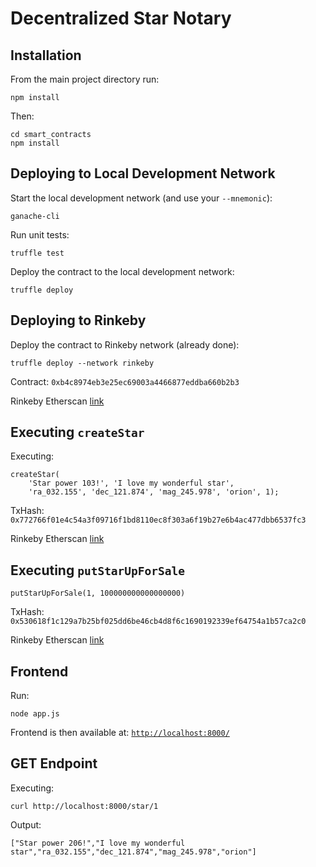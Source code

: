 # Decentralized Star Notary

## Installation

From the main project directory run:

```
npm install
```

Then:

```
cd smart_contracts
npm install
```

## Deploying to Local Development Network

Start the local development network (and use your `--mnemonic`):

```
ganache-cli
```

Run unit tests:

```
truffle test
```

Deploy the contract to the local development network:

```
truffle deploy
```

## Deploying to Rinkeby

Deploy the contract to Rinkeby network (already done):

```
truffle deploy --network rinkeby
```

Contract: `0xb4c8974eb3e25ec69003a4466877eddba660b2b3`

Rinkeby Etherscan [link](https://rinkeby.etherscan.io/address/0xb4c8974eb3e25ec69003a4466877eddba660b2b3)

## Executing `createStar`

Executing:

```
createStar(
    'Star power 103!', 'I love my wonderful star',
    'ra_032.155', 'dec_121.874', 'mag_245.978', 'orion', 1);
```

TxHash: `0x772766f01e4c54a3f09716f1bd8110ec8f303a6f19b27e6b4ac477dbb6537fc3`

Rinkeby Etherscan [link](https://rinkeby.etherscan.io/tx/0x772766f01e4c54a3f09716f1bd8110ec8f303a6f19b27e6b4ac477dbb6537fc3)

## Executing `putStarUpForSale`

```
putStarUpForSale(1, 100000000000000000)
```

TxHash: `0x530618f1c129a7b25bf025dd6be46cb4d8f6c1690192339ef64754a1b57ca2c0`

Rinkeby Etherscan [link](https://rinkeby.etherscan.io/tx/0x530618f1c129a7b25bf025dd6be46cb4d8f6c1690192339ef64754a1b57ca2c0)

## Frontend

Run:

```
node app.js
```

Frontend is then available at: [`http://localhost:8000/`](http://localhost:8000/)

## GET Endpoint

Executing:

```
curl http://localhost:8000/star/1
```

Output:

```
["Star power 206!","I love my wonderful star","ra_032.155","dec_121.874","mag_245.978","orion"]
```
